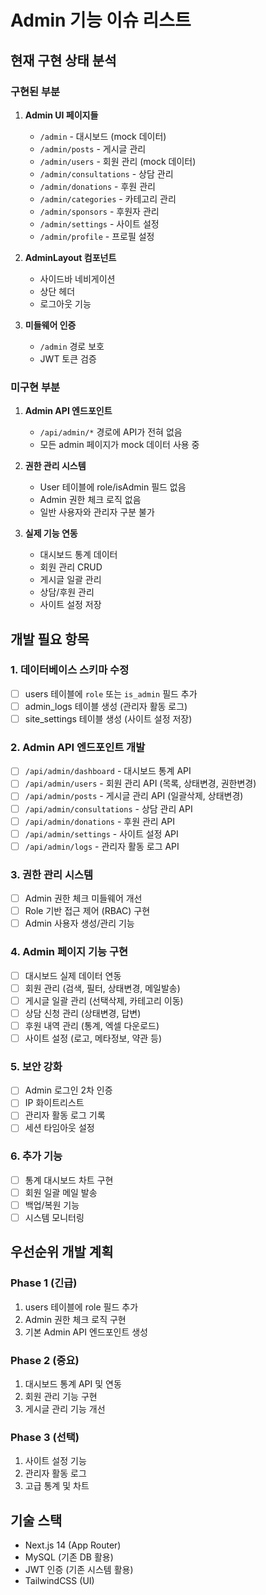 # Admin 기능 이슈 리스트

## 현재 구현 상태 분석

### 구현된 부분
1. **Admin UI 페이지들**
   - `/admin` - 대시보드 (mock 데이터)
   - `/admin/posts` - 게시글 관리
   - `/admin/users` - 회원 관리 (mock 데이터)
   - `/admin/consultations` - 상담 관리
   - `/admin/donations` - 후원 관리
   - `/admin/categories` - 카테고리 관리
   - `/admin/sponsors` - 후원자 관리
   - `/admin/settings` - 사이트 설정
   - `/admin/profile` - 프로필 설정

2. **AdminLayout 컴포넌트**
   - 사이드바 네비게이션
   - 상단 헤더
   - 로그아웃 기능

3. **미들웨어 인증**
   - `/admin` 경로 보호
   - JWT 토큰 검증

### 미구현 부분
1. **Admin API 엔드포인트**
   - `/api/admin/*` 경로에 API가 전혀 없음
   - 모든 admin 페이지가 mock 데이터 사용 중

2. **권한 관리 시스템**
   - User 테이블에 role/isAdmin 필드 없음
   - Admin 권한 체크 로직 없음
   - 일반 사용자와 관리자 구분 불가

3. **실제 기능 연동**
   - 대시보드 통계 데이터
   - 회원 관리 CRUD
   - 게시글 일괄 관리
   - 상담/후원 관리
   - 사이트 설정 저장

## 개발 필요 항목

### 1. 데이터베이스 스키마 수정
- [ ] users 테이블에 `role` 또는 `is_admin` 필드 추가
- [ ] admin_logs 테이블 생성 (관리자 활동 로그)
- [ ] site_settings 테이블 생성 (사이트 설정 저장)

### 2. Admin API 엔드포인트 개발
- [ ] `/api/admin/dashboard` - 대시보드 통계 API
- [ ] `/api/admin/users` - 회원 관리 API (목록, 상태변경, 권한변경)
- [ ] `/api/admin/posts` - 게시글 관리 API (일괄삭제, 상태변경)
- [ ] `/api/admin/consultations` - 상담 관리 API
- [ ] `/api/admin/donations` - 후원 관리 API
- [ ] `/api/admin/settings` - 사이트 설정 API
- [ ] `/api/admin/logs` - 관리자 활동 로그 API

### 3. 권한 관리 시스템
- [ ] Admin 권한 체크 미들웨어 개선
- [ ] Role 기반 접근 제어 (RBAC) 구현
- [ ] Admin 사용자 생성/관리 기능

### 4. Admin 페이지 기능 구현
- [ ] 대시보드 실제 데이터 연동
- [ ] 회원 관리 (검색, 필터, 상태변경, 메일발송)
- [ ] 게시글 일괄 관리 (선택삭제, 카테고리 이동)
- [ ] 상담 신청 관리 (상태변경, 답변)
- [ ] 후원 내역 관리 (통계, 엑셀 다운로드)
- [ ] 사이트 설정 (로고, 메타정보, 약관 등)

### 5. 보안 강화
- [ ] Admin 로그인 2차 인증
- [ ] IP 화이트리스트
- [ ] 관리자 활동 로그 기록
- [ ] 세션 타임아웃 설정

### 6. 추가 기능
- [ ] 통계 대시보드 차트 구현
- [ ] 회원 일괄 메일 발송
- [ ] 백업/복원 기능
- [ ] 시스템 모니터링

## 우선순위 개발 계획

### Phase 1 (긴급)
1. users 테이블에 role 필드 추가
2. Admin 권한 체크 로직 구현
3. 기본 Admin API 엔드포인트 생성

### Phase 2 (중요)
1. 대시보드 통계 API 및 연동
2. 회원 관리 기능 구현
3. 게시글 관리 기능 개선

### Phase 3 (선택)
1. 사이트 설정 기능
2. 관리자 활동 로그
3. 고급 통계 및 차트

## 기술 스택
- Next.js 14 (App Router)
- MySQL (기존 DB 활용)
- JWT 인증 (기존 시스템 활용)
- TailwindCSS (UI)